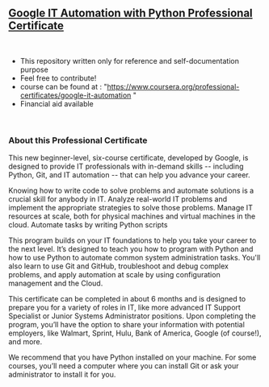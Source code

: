 ## [Google IT Automation with Python Professional Certificate](https://www.coursera.org/professional-certificates/google-it-automation)

<br>

* This repository written only for reference and self-documentation purpose
* Feel free to contribute!
* course can be found at : "https://www.coursera.org/professional-certificates/google-it-automation "
* Financial aid available

<br>

### About this Professional Certificate

This new beginner-level, six-course certificate, developed by Google, is designed to provide IT professionals with in-demand skills -- including Python, Git, and IT automation -- that can help you advance your career.

Knowing how to write code to solve problems and automate solutions is a crucial skill for anybody in IT. Analyze real-world IT problems and implement the appropriate strategies to solve those problems. Manage IT resources at scale, both for physical machines and virtual machines in the cloud. Automate tasks by writing Python scripts


This program builds on your IT foundations to help you take your career to the next level. It’s designed to teach you how to program with Python and how to use Python to automate common system administration tasks. You'll also learn to use Git and GitHub, troubleshoot and debug complex problems, and apply automation at scale by using configuration management and the Cloud.

This certificate can be completed in about 6 months and is designed to prepare you for a variety of roles in IT, like more advanced IT Support Specialist or Junior Systems Administrator positions. Upon completing the program, you’ll have the option to share your information with potential employers, like Walmart, Sprint, Hulu, Bank of America, Google (of course!), and more.

We recommend that you have Python installed on your machine. For some courses, you’ll need a computer where you can install Git or ask your administrator to install it for you.